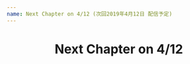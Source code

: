 ```yaml
---
name: Next Chapter on 4/12 (次回2019年4月12日 配信予定)
---
```

<h1 style="text-align: center">Next Chapter on 4/12</h1>